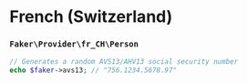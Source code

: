 # French (Switzerland)

### `Faker\Provider\fr_CH\Person`
```php
// Generates a random AVS13/AHV13 social security number
echo $faker->avs13; // "756.1234.5678.97"
```
